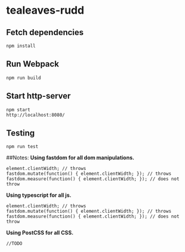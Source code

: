 # tealeaves-rudd

## Fetch dependencies
```
npm install
```

## Run Webpack
```
npm run build
```

## Start http-server
```
npm start
http://localhost:8080/
```
## Testing
```
npm run test
```

##Notes:
**Using fastdom for all dom manipulations.**
```
element.clientWidth; // throws
fastdom.mutate(function() { element.clientWidth; }); // throws
fastdom.measure(function() { element.clientWidth; }); // does not throw
```

**Using typescript for all js.**
```
element.clientWidth; // throws
fastdom.mutate(function() { element.clientWidth; }); // throws
fastdom.measure(function() { element.clientWidth; }); // does not throw
```


**Using PostCSS for all CSS.**
```
//TODO
```